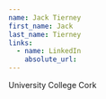 ```yaml
---
name: Jack Tierney
first_name: Jack
last_name: Tierney
links:
  - name: LinkedIn
    absolute_url: 
---
```

University College Cork
